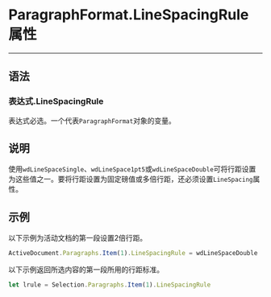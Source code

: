 # ParagraphFormat.LineSpacingRule 属性
            
---

## 语法

### 表达式.LineSpacingRule

表达式必选。一个代表`ParagraphFormat`对象的变量。

## 说明

使用`wdLineSpaceSingle`、`wdLineSpace1pt5`或`wdLineSpaceDouble`可将行距设置为这些值之一。要将行距设置为固定磅值或多倍行距，还必须设置`LineSpacing`属性。

## 示例

以下示例为活动文档的第一段设置2倍行距。

```javascript
ActiveDocument.Paragraphs.Item(1).LineSpacingRule = wdLineSpaceDouble
```

以下示例返回所选内容的第一段所用的行距标准。

```javascript
let lrule = Selection.Paragraphs.Item(1).LineSpacingRule
```
